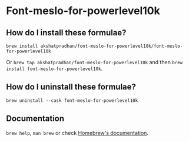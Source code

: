 # Font-meslo-for-powerlevel10k

## How do I install these formulae?

`brew install akshatpradhan/font-meslo-for-powerlevel10k/font-meslo-for-powerlevel10k`

Or `brew tap akshatpradhan/font-meslo-for-powerlevel10k` and then `brew install font-meslo-for-powerlevel10k`.

## How do I uninstall these formulae?
`brew uninstall --cask font-meslo-for-powerlevel10k`

## Documentation

`brew help`, `man brew` or check [Homebrew's documentation](https://docs.brew.sh).
